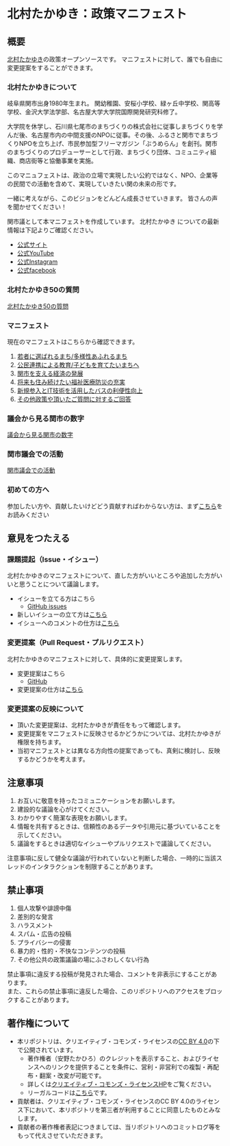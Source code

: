<!-- 開発者向け情報を除いて、README.mdと同内容です。 -->
# 北村たかゆき：政策マニフェスト

## 概要

[北村たかゆき](https://kitamuratakayuki.com/)の政策オープンソースです。
マニフェストに対して、誰でも自由に変更提案をすることができます。

### 北村たかゆきについて

岐阜県関市出身1980年生まれ。
関幼稚園、安桜小学校、緑ヶ丘中学校、関高等学校、金沢大学法学部、名古屋大学大学院国際開発研究科修了。

大学院を休学し、石川県七尾市のまちづくりの株式会社に従事しまちづくりを学んだ後、名古屋市内の中間支援のNPOに従事。その後、ふるさと関市でまちづくりNPOを立ち上げ、市民参加型フリーマガジン「ぶうめらん」を創刊。関市のまちづくりのプロデューサーとして行政、まちづくり団体、コミュニティ組織、商店街等と協働事業を実施。

このマニュフェストは、政治の立場で実現したい公約ではなく、NPO、企業等の民間での活動を含めて、実現していきたい関の未来の形です。

一緒に考えながら、このビジョンをどんどん成長させていきます。
皆さんの声を聞かせてください！

関市議として本マニフェストを作成しています。
北村たかゆき についての最新情報は下記よりご確認ください。

- [公式サイト](https://kitamuratakayuki.com/)
- [公式YouTube](https://www.youtube.com/@kitamura-seki)
- [公式Instagram](https://www.instagram.com/kitamura_takayuki/)
- [公式facebook](https://www.facebook.com/kitamuratakayuki.seki)

### 北村たかゆき50の質問
[北村たかゆき50の質問](election2024/docs/qa.md)

### マニフェスト

現在のマニフェストはこちらから確認できます。

1. [若者に選ばれるまち/多様性あふれるまち](/election2024/manifest/diversity/)
2. [公民連携による教育/子どもを育てたいまちへ](/election2024/manifest/education)
3. [関市を支える経済の発展](/election2024/manifest/economy)
4. [将来も住み続けたい福祉医療防災の充実](/election2024/manifest/care)
5. [新規参入とIT技術を活用したバスの利便性向上](/election2024/manifest/traffic)
6. [その他政策や頂いたご質問に対するご回答](/election2024/manifest/others)

### 議会から見る関市の数字
[議会から見る関市の数字](/election2024/manifest/numbers/)

### 関市議会での活動
[関市議会での活動](/election2024/manifest/parliament/)


### 初めての方へ

参加したい方や、貢献したいけどどう貢献すればわからない方は、まず[こちら](contribution.md)をお読みください


## 意見をつたえる

### 課題提起（Issue・イシュー）

北村たかゆきのマニフェストについて、直した方がいいところや追加した方がいいと思うことについて議論します。

- イシューを立てる方はこちら
    - [GitHub issues](https://github.com/sirokuma1023/election2024/issues)
- 新しいイシューの立て方は[こちら](manual_issue.md#new_issue)
- イシューへのコメントの仕方は[こちら](manual_issue.md#comment_issue)

### 変更提案（Pull Request・プルリクエスト）

北村たかゆきのマニフェストに対して、具体的に変更提案します。

- 変更提案はこちら
    - [GitHub](https://github.com/sirokuma1023/election2024)
- 変更提案の仕方は[こちら](manual_pull_request.md)

### 変更提案の反映について

- 頂いた変更提案は、北村たかゆきが責任をもって確認します。
- 変更提案をマニフェストに反映させるかどうかについては、北村たかゆきが権限を持ちます。
- 当初マニフェストとは異なる方向性の提案であっても、真剣に検討し、反映するかどうかを考えます。

## 注意事項

1. お互いに敬意を持ったコミュニケーションをお願いします。
2. 建設的な議論を心がけてください。
3. わかりやすく簡潔な表現をお願いします。
4. 情報を共有するときは、信頼性のあるデータや引用元に基づいていることを示してください。
5. 議論をするときは適切なイシューやプルリクエストで議論してください。

注意事項に反して健全な議論が行われていないと判断した場合、一時的に当該スレッドのインタラクションを制限することがあります。

## 禁止事項

1. 個人攻撃や誹謗中傷
2. 差別的な発言
3. ハラスメント
4. スパム・広告の投稿
5. プライバシーの侵害
6. 暴力的・性的・不快なコンテンツの投稿
7. その他公共の政策議論の場にふさわしくない行為

禁止事項に違反する投稿が発見された場合、コメントを非表示にすることがあります。<br>
また、これらの禁止事項に違反した場合、このリポジトリへのアクセスをブロックすることがあります。

## 著作権について

- 本リポジトリは、クリエイティブ・コモンズ・ライセンスの[CC BY 4.0](https://creativecommons.org/licenses/by/4.0/deed.ja)の下で公開されています。
    - 著作権者（安野たかひろ）のクレジットを表示すること、およびライセンスへのリンクを提供することを条件に、営利・非営利での複製・再配布・翻案・改変が可能です。
    - 詳しくは[クリエイティブ・コモンズ・ライセンスHP](https://creativecommons.jp/licenses/)をご覧ください。
    - リーガルコードは[こちら](https://github.com/sirokuma1023/election2024/blob/main/LICENSE)です。
- 貢献者は、クリエイティブ・コモンズ・ライセンスのCC BY 4.0のライセンス下において、本リポジトリを第三者が利用することに同意したものとみなします。
- 貢献者の著作権者表記につきましては、当リポジトリへのコミットログ等をもって代えさせていただきます。
